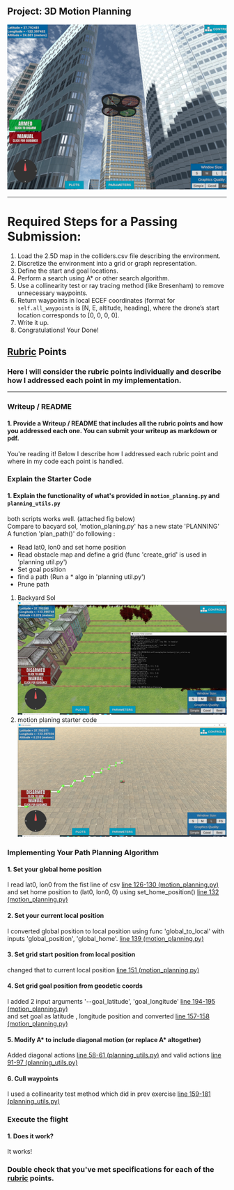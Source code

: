 ## Project: 3D Motion Planning
![Quad Image](./misc/enroute.png)

---


# Required Steps for a Passing Submission:
1. Load the 2.5D map in the colliders.csv file describing the environment.
2. Discretize the environment into a grid or graph representation.
3. Define the start and goal locations.
4. Perform a search using A* or other search algorithm.
5. Use a collinearity test or ray tracing method (like Bresenham) to remove unnecessary waypoints.
6. Return waypoints in local ECEF coordinates (format for `self.all_waypoints` is [N, E, altitude, heading], where the drone’s start location corresponds to [0, 0, 0, 0].
7. Write it up.
8. Congratulations!  Your Done!

## [Rubric](https://review.udacity.com/#!/rubrics/1534/view) Points
### Here I will consider the rubric points individually and describe how I addressed each point in my implementation.  

---
### Writeup / README

#### 1. Provide a Writeup / README that includes all the rubric points and how you addressed each one.  You can submit your writeup as markdown or pdf.  

You're reading it! Below I describe how I addressed each rubric point and where in my code each point is handled.

### Explain the Starter Code

#### 1. Explain the functionality of what's provided in `motion_planning.py` and `planning_utils.py`
both scripts works well. (attached fig below)  
Compare to bacyard sol, 'motion_planing.py' has a new state 'PLANNING'  
A function 'plan_path()' do following :
 - Read lat0, lon0 and set home position
 - Read obstacle map and define a grid (func 'create_grid' is used in 'planning util.py')
 - Set goal position
 - find a path (Run a * algo in 'planning util.py')
 - Prune path 
  
 1) Backyard Sol  
![Bacyard_Sol](./misc/capture_backyard_sol.PNG) 
 2) motion planing starter code  
![motion_planing_Starter Code](./misc/capture_starter_code.PNG)  


### Implementing Your Path Planning Algorithm

#### 1. Set your global home position

I read lat0, lon0 from the fist line of csv [line 126-130 (motion_planning.py)](motion_planning.py#L126)  
and set home position to (lat0, lon0, 0) using set_home_position() [line 132 (motion_planning.py)](motion_planning.py#L132)

#### 2. Set your current local position
I converted global position to local position using func 'global_to_local' with inputs 'global_position', 'global_home'. [line 139 (motion_planning.py)](motion_planning.py#L139)

#### 3. Set grid start position from local position
changed that to current local position [line 151 (motion_planning.py)](motion_planning.py#L151)

#### 4. Set grid goal position from geodetic coords
I added 2 input arguments '--goal_latitude', 'goal_longitude' [line 194-195 (motion_planning.py)](motion_planning.py#L194)  
and set goal as latitude , longitude position and converted [line 157-158 (motion_planning.py)](motion_planning.py#L158)


#### 5. Modify A* to include diagonal motion (or replace A* altogether)
Added diagonal actions [line 58-61 (planning_utils.py)](planning_utils.py#58) and valid actions [line 91-97 (planning_utils.py)](planning_utils.py#91)

#### 6. Cull waypoints 
I used a collinearity test method which did in prev exercise [line 159-181 (planning_utils.py)](planning_utils.py#91)


### Execute the flight
#### 1. Does it work?
It works!

### Double check that you've met specifications for each of the [rubric](https://review.udacity.com/#!/rubrics/1534/view) points.



